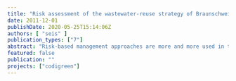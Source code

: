 ```yaml
---
title: "Risk assessment of the wastewater-reuse strategy of Braunschweig concerning impacts on the environment and human health"
date: 2011-12-01
publishDate: 2020-05-25T15:14:06Z
authors: [ "seis" ]
publication_types: ["7"]
abstract: "Risk-based management approaches are more and more used in the water sector and are promoted by the WHO. As a first step towards an overall risk-based management approach of the agricultural wastewater reuse concept of Braunschweig this thesis conducts quantitative microbial risk assessment (QMRA) and quantitative chemical risk assessment (QCRA) of heavy metals. Scenarios for microbial risks are conducted for fieldworkers, nearby residents and children ingesting soil using a 1000 trial Monte Carlo Simulation. As a tolerable value of risk an additional disease burden of 1 µDALY is set following the current WHO guidelines. For heavy metals impacts on the terrestrial and aquatic ecosystems as well as on human health are assessed using the methods outlined in the European Union Technical Guidance Document on Risk Assessment (TGD). Concerning microbial risks risk-based targets are set in terms of additional required pathogen reduction in the STP Steinhof. Based on the model results an additional reduction of 1.5log units is derived for viruses, for which the highest annual risks of infection per person per year (pppy) is calculated in all scenarios. Concerning heavy metals the model indicates an increasing tendency of soil concentrations over time and identifies Cd as the only metal which is currently of concern. Risk reduction measures should be considered for this metal. Recommendations are given concerning necessary validation and additional monitoring for eliminating uncertainties within the model."
featured: false
publication: ""
projects: ["codigreen"]
---
```


